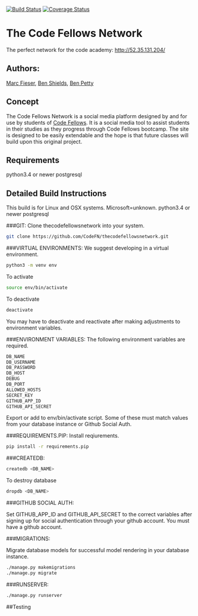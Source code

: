 [![Build Status](https://travis-ci.org/CodeFN/thecodefellowsnetwork.svg?branch=master)](https://travis-ci.org/CodeFN/thecodefellowsnetwork) [![Coverage Status](https://coveralls.io/repos/github/CodeFN/thecodefellowsnetwork/badge.svg?branch=master)](https://coveralls.io/github/CodeFN/thecodefellowsnetwork?branch=master)
# The Code Fellows Network
The perfect network for the code academy: http://52.35.131.204/

## Authors: 
[Marc Fieser](https://github.com/midfies), [Ben Shields](https://github.com/iamrobinhood12345), [Ben Petty](https://github.com/benpetty)

## Concept

The Code Fellows Network is a social media platform designed by and for use by students of [Code Fellows](https://www.codefellows.org/). It is a social media tool to assist students in their studies as they progress through Code Fellows bootcamp. The site is designed to be easily extendable and the hope is that future classes will build upon this original project.

## Requirements

python3.4 or newer
postgresql

## Detailed Build Instructions

This build is for Linux and OSX systems. Microsoft=unknown.
python3.4 or newer
postgresql

###GIT:
Clone thecodefellowsnetwork into your system.

```bash
git clone https://github.com/CodeFN/thecodefellowsnetwork.git
```

###VIRTUAL ENVIRONMENTS:
We suggest developing in a virtual environment.

```bash
python3 -m venv env
```

To activate
```bash
source env/bin/activate
```
To deactivate
```bash
deactivate
```
You may have to deactivate and reactivate after making adjustments to environment variables.

###ENVIRONMENT VARIABLES:
The following environment variables are required.
```bash
DB_NAME
DB_USERNAME
DB_PASSWORD
DB_HOST
DEBUG
DB_PORT
ALLOWED_HOSTS
SECRET_KEY
GITHUB_APP_ID
GITHUB_API_SECRET
```
Export or add to env/bin/activate script.
Some of these must match values from your database instance or Github Social Auth.

###REQUIREMENTS.PIP:
Install reqiurements.
```bash
pip install -r requirements.pip
```

###CREATEDB:
```bash
createdb <DB_NAME>
```

To destroy database
```bash
dropdb <DB_NAME>
```

###GITHUB SOCIAL AUTH:

Set GITHUB_APP_ID and GITHUB_API_SECRET to the correct variables after signing up for social authentication through your github account. You must have a github account.

###MIGRATIONS:

Migrate database models for successful model rendering in your database instance.
```bash
./manage.py makemigrations
./manage.py migrate
```

###RUNSERVER:
```bash
./manage.py runserver
```

##Testing

